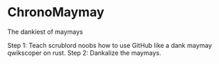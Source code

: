 # ChronoMaymay
The dankiest of maymays

Step 1: Teach scrublord noobs how to use GitHub like a dank maymay qwikscoper on rust.
Step 2: Dankalize the maymays.
